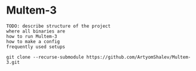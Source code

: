 # Multem-3

    TODO: describe structure of the project
    where all binaries are
    how to run Multem-3
    how to make a config
    frequently used setups

    git clone --recurse-submodule https://github.com/ArtyomShalev/Multem-3.git